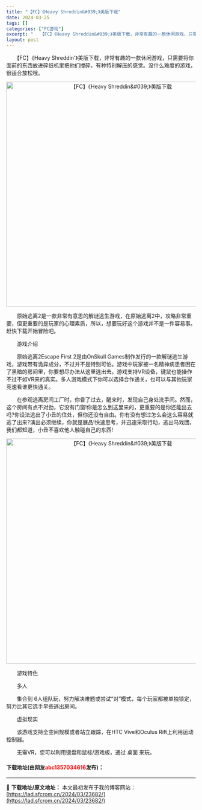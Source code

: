 ```yaml
---
title: "【FC】《Heavy Shreddin&#039;》美版下载"
date: 2024-03-25
tags: []
categories: ["FC游戏"]
excerpt: "　　【FC】《Heavy Shreddin&#039;》美版下载，非常有趣的一款休闲游戏，只需要将你面前的东西放进碎纸机里把他们搅碎，有种特别解压的感觉。没什么难度的游戏，很适合放松哦。 　　原始逃离2是一款非常有意思的解谜逃生游戏，在原始逃离2中，攻略非常重要，但更重要的是玩家的心理素质，所以，想要&hellip;"
layout: post
---
```


 <p>　　【FC】《Heavy Shreddin&#39;》美版下载，非常有趣的一款休闲游戏，只需要将你面前的东西放进碎纸机里把他们搅碎，有种特别解压的感觉。没什么难度的游戏，很适合放松哦。</p> <p align="center"><img align="" border="0" src="https://lad.sfcrom.cn/wp-content/uploads/2024/03/20240325_660192a6e4f53.png" width="596" alt="【FC】《Heavy Shreddin&amp;#039;》美版下载" /></p> <p>　　原始逃离2是一款非常有意思的解谜逃生游戏，在原始逃离2中，攻略非常重要，但更重要的是玩家的心理素质，所以，想要玩好这个游戏并不是一件容易事。赶快下载开始冒险吧。</p> <p>　　游戏介绍</p> <p>　　原始逃离2Escape First 2是由OnSkull Games制作发行的一款解谜逃生游戏，游戏带有诡异成分，不过并不是特别可怕。游戏中玩家被一名精神病患者困在了黑暗的房间里，你要想尽办法从这里逃出去。游戏支持VR设备，键鼠也能操作不过不如VR来的真实。多人游戏模式下你可以选择合作通关，也可以与其他玩家竞速看谁更快通关。</p> <p>　　在参观逃离房间工厂时，你昏了过去，醒来时，发现自己身处洗手间。然而，这个房间有点不对劲，它没有门窗!你是怎么到这里来的，更重要的是你还能出去吗?你设法逃出了小丑的住处，但你还没有自由。你有没有想过怎么会这么容易就逃了出来?演出必须继续，你就是展品!快速思考，并迅速采取行动，逃出马戏团，我们都知道，小丑不喜欢他人触碰自己的东西!</p> <p align="center"><img align="" border="0" src="https://lad.sfcrom.cn/wp-content/uploads/2024/03/20240325_660192a7e0c25.png" width="597" alt="【FC】《Heavy Shreddin&amp;#039;》美版下载" /></p> <p>　　游戏特色</p> <p>　　多人</p> <p>　　集合到 6人组队玩，努力解决难题或尝试&ldquo;对&rdquo;模式，每个玩家都被单独锁定，努力比其它选手早些逃出房间。</p> <p>　　虚拟现实</p> <p>　　该游戏支持全空间规模或者站立跟踪，在HTC Vive和Oculus Rift上利用运动控制器。</p> <p>　　无需VR，您可以利用键盘和鼠标/游戏板，通过 桌面 来玩。</p> <p><h4>下载地址(由网友<font color="red">abc1357034616</font>发布)：</h4></p> 

---
📖 **下载地址/原文地址：** 本文最初发布于我的博客网站：[https://lad.sfcrom.cn/2024/03/23682/](https://lad.sfcrom.cn/2024/03/23682/)
